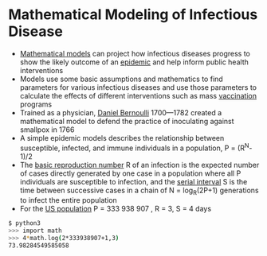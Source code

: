 # Mathematical Modeling of Infectious Disease

* [Mathematical models](https://en.wikipedia.org/wiki/Mathematical_modelling_of_infectious_disease) can project how infectious diseases progress to show the likely outcome of an [epidemic](https://en.wikipedia.org/wiki/Epidemic) and help inform public health interventions
* Models use some basic assumptions and mathematics to find parameters for various infectious diseases and use those parameters to calculate the effects of different interventions such as mass [vaccination](https://en.wikipedia.org/wiki/Vaccination) programs
* Trained as a physician, [Daniel Bernoulli](https://en.wikipedia.org/wiki/Daniel_Bernoulli) 1700—1782 created a mathematical model to defend the practice of inoculating against smallpox in 1766
* A simple epidemic models describes the relationship between susceptible, infected, and immune individuals in a population, P = (R<sup>N</sup>-1)/2
* The [basic reproduction number](https://en.wikipedia.org/wiki/Basic_reproduction_number) R of an infection is the expected number of cases directly generated by one case in a population where all P individuals are susceptible to infection, and the [serial interval](https://en.wikipedia.org/wiki/Serial_interval) S is the time between successive cases in a chain of N = log<sub>R</sub>(2P+1) generations to infect the entire population
* For the [US population](https://www.worldometers.info/world-population/us-population/) P = 333 938 907 , R = 3, S = 4 days

```sh
$ python3
>>> import math
>>> 4*math.log(2*333938907+1,3)
73.98284549585058
```
